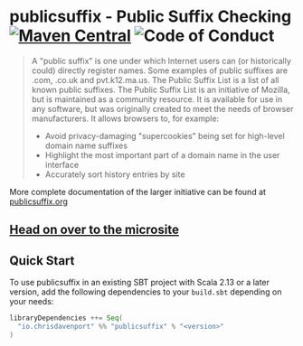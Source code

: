 # publicsuffix - Public Suffix Checking [![Maven Central](https://maven-badges.herokuapp.com/maven-central/io.chrisdavenport/publicsuffix_2.13/badge.svg)](https://maven-badges.herokuapp.com/maven-central/io.chrisdavenport/publicsuffix_2.13) ![Code of Conduct](https://img.shields.io/badge/Code%20of%20Conduct-Scala-blue.svg)

>  A "public suffix" is one under which Internet users can (or historically could) directly register names. Some examples of public suffixes are .com, .co.uk and pvt.k12.ma.us. The Public Suffix List is a list of all known public suffixes.
> The Public Suffix List is an initiative of Mozilla, but is maintained as a community resource. It is available for use in any software, but was originally created to meet the needs of browser manufacturers. It allows browsers to, for example:
> - Avoid privacy-damaging "supercookies" being set for high-level domain name suffixes
> - Highlight the most important part of a domain name in the user interface
> - Accurately sort history entries by site

More complete documentation of the larger initiative can be found at [publicsuffix.org](https://publicsuffix.org/)

## [Head on over to the microsite](https://davenverse.github.io/publicsuffix)

## Quick Start

To use publicsuffix in an existing SBT project with Scala 2.13 or a later version, add the following dependencies to your
`build.sbt` depending on your needs:

```scala
libraryDependencies ++= Seq(
  "io.chrisdavenport" %% "publicsuffix" % "<version>"
)
```
